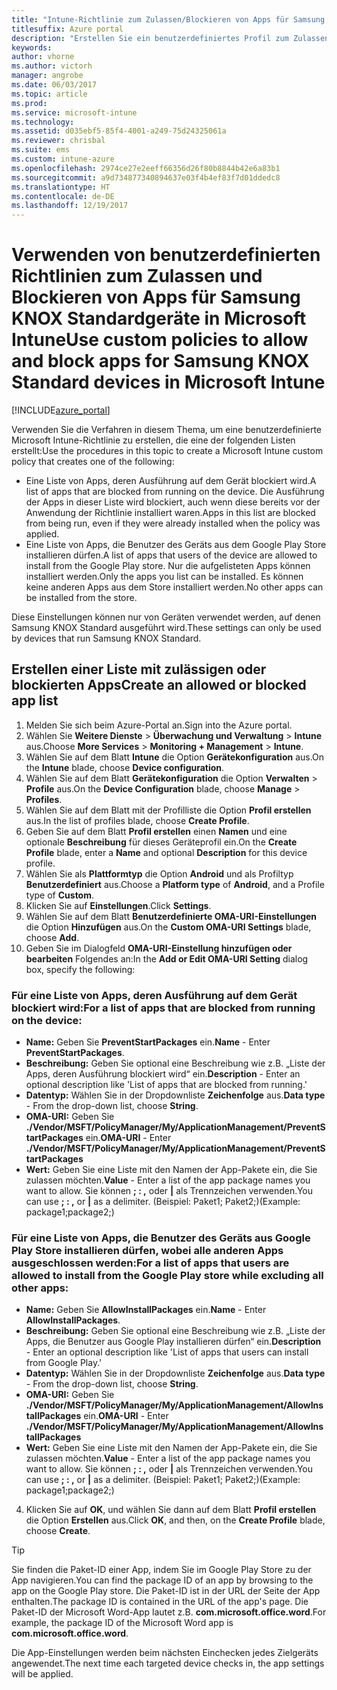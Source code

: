 ```yaml
---
title: "Intune-Richtlinie zum Zulassen/Blockieren von Apps für Samsung KNOX"
titlesuffix: Azure portal
description: "Erstellen Sie ein benutzerdefiniertes Profil zum Zulassen und Blockieren von Apps für Samsung KNOX Standard-Geräte.\""
keywords: 
author: vhorne
ms.author: victorh
manager: angrobe
ms.date: 06/03/2017
ms.topic: article
ms.prod: 
ms.service: microsoft-intune
ms.technology: 
ms.assetid: d035ebf5-85f4-4001-a249-75d24325061a
ms.reviewer: chrisbal
ms.suite: ems
ms.custom: intune-azure
ms.openlocfilehash: 2974ce27e2eeff66356d26f80b8844b42e6a83b1
ms.sourcegitcommit: a9d734877340894637e03f4b4ef83f7d01ddedc8
ms.translationtype: HT
ms.contentlocale: de-DE
ms.lasthandoff: 12/19/2017
---
```

# <a name="use-custom-policies-to-allow-and-block-apps-for-samsung-knox-standard-devices-in-microsoft-intune"></a><span data-ttu-id="66858-103">Verwenden von benutzerdefinierten Richtlinien zum Zulassen und Blockieren von Apps für Samsung KNOX Standardgeräte in Microsoft Intune</span><span class="sxs-lookup"><span data-stu-id="66858-103">Use custom policies to allow and block apps for Samsung KNOX Standard devices in Microsoft Intune</span></span>

[!INCLUDE[azure_portal](./includes/azure_portal.md)]

<span data-ttu-id="66858-104">Verwenden Sie die Verfahren in diesem Thema, um eine benutzerdefinierte Microsoft Intune-Richtlinie zu erstellen, die eine der folgenden Listen erstellt:</span><span class="sxs-lookup"><span data-stu-id="66858-104">Use the procedures in this topic to create a Microsoft Intune custom policy that creates one of the following:</span></span>

- <span data-ttu-id="66858-105">Eine Liste von Apps, deren Ausführung auf dem Gerät blockiert wird.</span><span class="sxs-lookup"><span data-stu-id="66858-105">A list of apps that are blocked from running on the device.</span></span> <span data-ttu-id="66858-106">Die Ausführung der Apps in dieser Liste wird blockiert, auch wenn diese bereits vor der Anwendung der Richtlinie installiert waren.</span><span class="sxs-lookup"><span data-stu-id="66858-106">Apps in this list are blocked from being run, even if they were already installed when the policy was applied.</span></span>
- <span data-ttu-id="66858-107">Eine Liste von Apps, die Benutzer des Geräts aus dem Google Play Store installieren dürfen.</span><span class="sxs-lookup"><span data-stu-id="66858-107">A list of apps that users of the device are allowed to install from the Google Play store.</span></span> <span data-ttu-id="66858-108">Nur die aufgelisteten Apps können installiert werden.</span><span class="sxs-lookup"><span data-stu-id="66858-108">Only the apps you list can be installed.</span></span> <span data-ttu-id="66858-109">Es können keine anderen Apps aus dem Store installiert werden.</span><span class="sxs-lookup"><span data-stu-id="66858-109">No other apps can be installed from the store.</span></span>

<span data-ttu-id="66858-110">Diese Einstellungen können nur von Geräten verwendet werden, auf denen Samsung KNOX Standard ausgeführt wird.</span><span class="sxs-lookup"><span data-stu-id="66858-110">These settings can only be used by devices that run Samsung KNOX Standard.</span></span>

## <a name="create-an-allowed-or-blocked-app-list"></a><span data-ttu-id="66858-111">Erstellen einer Liste mit zulässigen oder blockierten Apps</span><span class="sxs-lookup"><span data-stu-id="66858-111">Create an allowed or blocked app list</span></span>

1. <span data-ttu-id="66858-112">Melden Sie sich beim Azure-Portal an.</span><span class="sxs-lookup"><span data-stu-id="66858-112">Sign into the Azure portal.</span></span>
2. <span data-ttu-id="66858-113">Wählen Sie **Weitere Dienste** > **Überwachung und Verwaltung** > **Intune** aus.</span><span class="sxs-lookup"><span data-stu-id="66858-113">Choose **More Services** > **Monitoring + Management** > **Intune**.</span></span>
3. <span data-ttu-id="66858-114">Wählen Sie auf dem Blatt **Intune** die Option **Gerätekonfiguration** aus.</span><span class="sxs-lookup"><span data-stu-id="66858-114">On the **Intune** blade, choose **Device configuration**.</span></span>
2. <span data-ttu-id="66858-115">Wählen Sie auf dem Blatt **Gerätekonfiguration** die Option **Verwalten** > **Profile** aus.</span><span class="sxs-lookup"><span data-stu-id="66858-115">On the **Device Configuration** blade, choose **Manage** > **Profiles**.</span></span>
2. <span data-ttu-id="66858-116">Wählen Sie auf dem Blatt mit der Profilliste die Option **Profil erstellen** aus.</span><span class="sxs-lookup"><span data-stu-id="66858-116">In the list of profiles blade, choose **Create Profile**.</span></span>
3. <span data-ttu-id="66858-117">Geben Sie auf dem Blatt **Profil erstellen** einen **Namen** und eine optionale **Beschreibung** für dieses Geräteprofil ein.</span><span class="sxs-lookup"><span data-stu-id="66858-117">On the **Create Profile** blade, enter a **Name** and optional **Description** for this device profile.</span></span>
2. <span data-ttu-id="66858-118">Wählen Sie als **Plattformtyp** die Option **Android** und als Profiltyp **Benutzerdefiniert** aus.</span><span class="sxs-lookup"><span data-stu-id="66858-118">Choose a **Platform type** of **Android**, and a Profile type of **Custom**.</span></span>
3. <span data-ttu-id="66858-119">Klicken Sie auf **Einstellungen**.</span><span class="sxs-lookup"><span data-stu-id="66858-119">Click **Settings**.</span></span>
3. <span data-ttu-id="66858-120">Wählen Sie auf dem Blatt **Benutzerdefinierte OMA-URI-Einstellungen** die Option **Hinzufügen** aus.</span><span class="sxs-lookup"><span data-stu-id="66858-120">On the **Custom OMA-URI Settings** blade, choose **Add**.</span></span>
4. <span data-ttu-id="66858-121">Geben Sie im Dialogfeld **OMA-URI-Einstellung hinzufügen oder bearbeiten** Folgendes an:</span><span class="sxs-lookup"><span data-stu-id="66858-121">In the **Add or Edit OMA-URI Setting** dialog box, specify the following:</span></span>

### <a name="for-a-list-of-apps-that-are-blocked-from-running-on-the-device"></a><span data-ttu-id="66858-122">Für eine Liste von Apps, deren Ausführung auf dem Gerät blockiert wird:</span><span class="sxs-lookup"><span data-stu-id="66858-122">For a list of apps that are blocked from running on the device:</span></span>

- <span data-ttu-id="66858-123">**Name:** Geben Sie **PreventStartPackages** ein.</span><span class="sxs-lookup"><span data-stu-id="66858-123">**Name** - Enter **PreventStartPackages**.</span></span>
- <span data-ttu-id="66858-124">**Beschreibung:** Geben Sie optional eine Beschreibung wie z.B. „Liste der Apps, deren Ausführung blockiert wird“ ein.</span><span class="sxs-lookup"><span data-stu-id="66858-124">**Description** - Enter an optional description like 'List of apps that are blocked from running.'</span></span>
-   <span data-ttu-id="66858-125">**Datentyp:** Wählen Sie in der Dropdownliste **Zeichenfolge** aus.</span><span class="sxs-lookup"><span data-stu-id="66858-125">**Data type** - From the drop-down list, choose **String**.</span></span>
-   <span data-ttu-id="66858-126">**OMA-URI:** Geben Sie **./Vendor/MSFT/PolicyManager/My/ApplicationManagement/PreventStartPackages** ein.</span><span class="sxs-lookup"><span data-stu-id="66858-126">**OMA-URI** - Enter **./Vendor/MSFT/PolicyManager/My/ApplicationManagement/PreventStartPackages**</span></span>
-   <span data-ttu-id="66858-127">**Wert:** Geben Sie eine Liste mit den Namen der App-Pakete ein, die Sie zulassen möchten.</span><span class="sxs-lookup"><span data-stu-id="66858-127">**Value** - Enter a list of the app package names you want to allow.</span></span> <span data-ttu-id="66858-128">Sie können **; : ,** oder **|** als Trennzeichen verwenden.</span><span class="sxs-lookup"><span data-stu-id="66858-128">You can use **; : ,** or **|** as a delimiter.</span></span> <span data-ttu-id="66858-129">(Beispiel: Paket1; Paket2;)</span><span class="sxs-lookup"><span data-stu-id="66858-129">(Example: package1;package2;)</span></span>

### <a name="for-a-list-of-apps-that-users-are-allowed-to-install-from-the-google-play-store-while-excluding-all-other-apps"></a><span data-ttu-id="66858-130">Für eine Liste von Apps, die Benutzer des Geräts aus Google Play Store installieren dürfen, wobei alle anderen Apps ausgeschlossen werden:</span><span class="sxs-lookup"><span data-stu-id="66858-130">For a list of apps that users are allowed to install from the Google Play store while excluding all other apps:</span></span>
- <span data-ttu-id="66858-131">**Name:** Geben Sie **AllowInstallPackages** ein.</span><span class="sxs-lookup"><span data-stu-id="66858-131">**Name** - Enter **AllowInstallPackages**.</span></span>
- <span data-ttu-id="66858-132">**Beschreibung:** Geben Sie optional eine Beschreibung wie z.B. „Liste der Apps, die Benutzer aus Google Play installieren dürfen“ ein.</span><span class="sxs-lookup"><span data-stu-id="66858-132">**Description** - Enter an optional description like 'List of apps that users can install from Google Play.'</span></span>
- <span data-ttu-id="66858-133">**Datentyp:** Wählen Sie in der Dropdownliste **Zeichenfolge** aus.</span><span class="sxs-lookup"><span data-stu-id="66858-133">**Data type** - From the drop-down list, choose **String**.</span></span>
- <span data-ttu-id="66858-134">**OMA-URI:** Geben Sie **./Vendor/MSFT/PolicyManager/My/ApplicationManagement/AllowInstallPackages** ein.</span><span class="sxs-lookup"><span data-stu-id="66858-134">**OMA-URI** - Enter **./Vendor/MSFT/PolicyManager/My/ApplicationManagement/AllowInstallPackages**</span></span>
- <span data-ttu-id="66858-135">**Wert:** Geben Sie eine Liste mit den Namen der App-Pakete ein, die Sie zulassen möchten.</span><span class="sxs-lookup"><span data-stu-id="66858-135">**Value** - Enter a list of the app package names you want to allow.</span></span> <span data-ttu-id="66858-136">Sie können **; : ,** oder **|** als Trennzeichen verwenden.</span><span class="sxs-lookup"><span data-stu-id="66858-136">You can use **; : ,** or **|** as a delimiter.</span></span> <span data-ttu-id="66858-137">(Beispiel: Paket1; Paket2;)</span><span class="sxs-lookup"><span data-stu-id="66858-137">(Example: package1;package2;)</span></span>

4. <span data-ttu-id="66858-138">Klicken Sie auf **OK**, und wählen Sie dann auf dem Blatt **Profil erstellen** die Option **Erstellen** aus.</span><span class="sxs-lookup"><span data-stu-id="66858-138">Click **OK**, and then, on the **Create Profile** blade, choose **Create**.</span></span>

>[!TIP]
> <span data-ttu-id="66858-139">Sie finden die Paket-ID einer App, indem Sie im Google Play Store zu der App navigieren.</span><span class="sxs-lookup"><span data-stu-id="66858-139">You can find the package ID of an app by browsing to the app on the Google Play store.</span></span> <span data-ttu-id="66858-140">Die Paket-ID ist in der URL der Seite der App enthalten.</span><span class="sxs-lookup"><span data-stu-id="66858-140">The package ID is contained in the URL of the app's page.</span></span> <span data-ttu-id="66858-141">Die Paket-ID der Microsoft Word-App lautet z.B. **com.microsoft.office.word**.</span><span class="sxs-lookup"><span data-stu-id="66858-141">For example, the package ID of the Microsoft Word app is **com.microsoft.office.word**.</span></span>

<span data-ttu-id="66858-142">Die App-Einstellungen werden beim nächsten Einchecken jedes Zielgeräts angewendet.</span><span class="sxs-lookup"><span data-stu-id="66858-142">The next time each targeted device checks in, the app settings will be applied.</span></span>


<!---## Assign the custom profile--->
